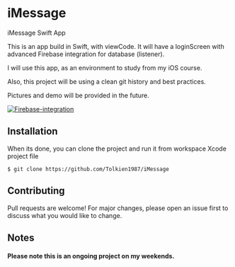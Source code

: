 # iMessage
iMessage Swift App


 This is an app build in Swift, with viewCode. It will have a loginScreen with advanced Firebase integration for database (listener). 
 
 I will use this app, as an environment to study from my iOS course.

 Also, this project will be using a clean git history and best practices.

 Pictures and demo will be provided in the future.
 
 <a href="https://ibb.co/Bs7PYzG"><img src="https://i.ibb.co/RHMSJvN/Firebase-integration.png" alt="Firebase-integration" border="0"></a>

## Installation

When its done, you can clone the project and run it from workspace Xcode project file

```
$ git clone https://github.com/Tolkien1987/iMessage

```

## Contributing

Pull requests are welcome! For major changes, please open an issue first to discuss what you would like to change.

## Notes

#### Please note this is an ongoing project on my weekends.


